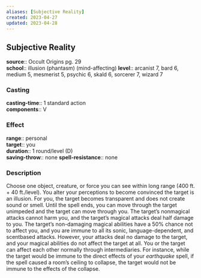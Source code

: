 ```yaml
---
aliases: [Subjective Reality]
created: 2023-04-27
updated: 2023-04-28
---
```


## Subjective Reality

**source**:: Occult Origins pg. 29  
**school**:: illusion (phantasm) (mind-affecting)
**level**:: arcanist 7, bard 6, medium 5, mesmerist 5, psychic 6, skald 6, sorcerer 7, wizard 7

### Casting

**casting-time**:: 1 standard action  
**components**:: V

### Effect

**range**:: personal  
**target**:: you  
**duration**:: 1 round/level (D)  
**saving-throw**:: none
**spell-resistance**:: none

### Description

Choose one object, creature, or force you can see within long range (400 ft. + 40 ft./level). You alter your perceptions to become convinced the target is an illusion. For you, the target becomes transparent and does not create sound or smell. Until the spell ends, you can move through the target unimpeded and the target can move through you. The target’s nonmagical attacks cannot harm you, and the target’s magical attacks deal half damage to you. The target’s non-damaging magical abilities have a 50% chance not to affect you, and you are immune to all its sonic, language-dependent, and scentbased attacks. However, your attacks deal no damage to the target, and your magical abilities do not affect the target at all. You or the target can affect each other normally through intermediaries. For instance, while the target would be immune to the direct effects of your *earthquake* spell, if the spell caused a room’s ceiling to collapse, the target would not be immune to the effects of the collapse.
